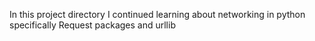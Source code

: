 In this project directory I continued learning about networking in python specifically Request packages and urllib